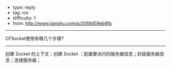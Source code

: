 - type: reply
- tag: ios
- difficulty:  1
- from: http://www.jianshu.com/p/20f8d59eb8fb

--------

CFSocket使用有哪几个步骤?

---------

创建 Socket 的上下文；创建 Socket ；配置要访问的服务器信息；封装服务器信息；连接服务器；
